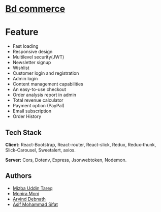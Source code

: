 # [Bd commerce](https://the-tann-mann-gaddi-job-task.netlify.app//)

# Feature

- Fast loading
- Responsive design
- Multilevel security(JWT)
- Newsletter signup
- Wishlist
- Customer login and registration
- Admin login
- Content management capabilities
- An easy-to-use checkout
- Order analysis report in admin
- Total revenue calculator
- Payment option (PayPal)
- Email subscription
- Order History

## Tech Stack

**Client:** React-Bootstrap,
React-router,
React-slick,
Redux,
Redux-thunk,
Slick-Carousel,
Sweetalert,
axios.

**Server:** Cors,
Dotenv,
Express,
Jsonwebtoken,
Nodemon.

## Authors

- [Mizba Uddin Tareq](https://www.linkedin.com/in/mizba-uddin-tareq-415a59218/)
- [Monira Moni](https://www.linkedin.com/in/monira-moni/)
- [Arvind Debnath](https://www.linkedin.com/in/arvind-debnath)
- [Asif Mohammad Sifat](https://www.linkedin.com/in/asifmohammedsifat)